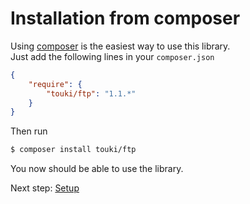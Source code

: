# Installation from composer

Using [composer](http://getcomposer.org) is the easiest way to use this library.  
Just add the following lines in your `composer.json`

```json
{
    "require": {
        "touki/ftp": "1.1.*"
    }
}
```

Then run

```sh
$ composer install touki/ftp
```

You now should be able to use the library.

Next step: [Setup]

[Setup]: https://github.com/touki653/php-ftp-wrapper/blob/master/docs/setup.md
